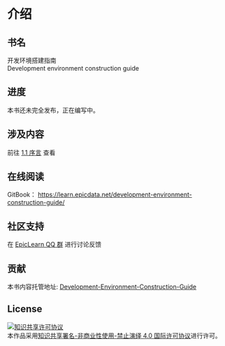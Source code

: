 # 介绍

## 书名

开发环境搭建指南  
Development environment construction guide

## 进度

本书还未完全发布，正在编写中。

## 涉及内容

前往 [1.1 序言](1.1序言.md) 查看

## 在线阅读

GitBook： https://learn.epicdata.net/development-environment-construction-guide/

## 社区支持

在 [EpicLearn QQ 群](https://jq.qq.com/?_wv=1027&k=5T19zAw)  进行讨论反馈

## 贡献

本书内容托管地址: [Development-Environment-Construction-Guide](https://github.com/EpicLearn/Development-Environment-Construction-Guide)

## License

<a rel="license" href="http://creativecommons.org/licenses/by-nc-nd/4.0/"><img alt="知识共享许可协议" style="border-width:0" src="https://i.creativecommons.org/l/by-nc-nd/4.0/88x31.png" /></a><br />本作品采用<a rel="license" href="http://creativecommons.org/licenses/by-nc-nd/4.0/">知识共享署名-非商业性使用-禁止演绎 4.0 国际许可协议</a>进行许可。

